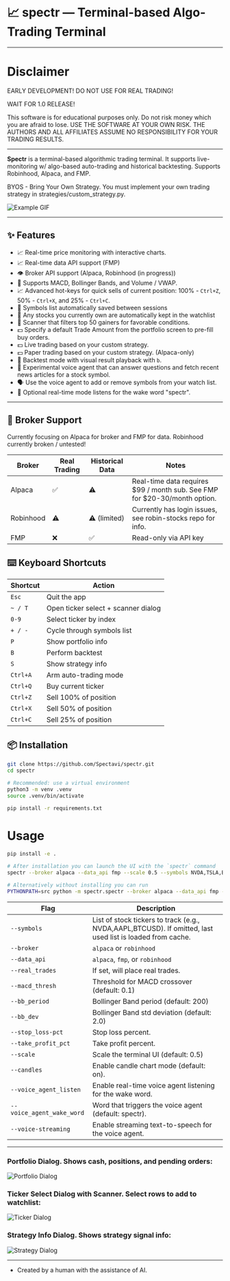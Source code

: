# 📈 spectr — Terminal-based Algo-Trading Terminal

---

# Disclaimer

EARLY DEVELOPMENT! DO NOT USE FOR REAL TRADING!

WAIT FOR 1.0 RELEASE!

This software is for educational purposes only. Do not risk money which you are afraid to lose. USE THE SOFTWARE AT YOUR OWN RISK. THE AUTHORS AND ALL AFFILIATES ASSUME NO RESPONSIBILITY FOR YOUR TRADING RESULTS.

---

**Spectr** is a terminal-based algorithmic trading terminal. It supports live-monitoring w/ algo-based auto-trading and historical backtesting. Supports Robinhood, Alpaca, and FMP.

BYOS - Bring Your Own Strategy. You must implement your own trading strategy in strategies/custom_strategy.py.


![Example GIF](src/spectr/res/example_features.gif)

---

## ✨ Features

- 📈 Real-time price monitoring with interactive charts.
- 📈 Real-time data API support (FMP)
- 👁️ Broker API support (Alpaca, Robinhood (in progress))
- 🧠 Supports MACD, Bollinger Bands, and Volume / VWAP.
- 📈 Advanced hot-keys for quick sells of current position: 100% - `Ctrl+Z`, 50% - `Ctrl+X`, and 25% - `Ctrl+C`.
- 💾 Symbols list automatically saved between sessions
- 📌 Any stocks you currently own are automatically kept in the watchlist
- 🔄 Scanner that filters top 50 gainers for favorable conditions.
- 💵 Specify a default Trade Amount from the portfolio screen to pre-fill buy orders.
- 💵 Live trading based on your custom strategy.
- 💵 Paper trading based on your custom strategy. (Alpaca-only)
- 🔁 Backtest mode with visual result playback with `b`.
- 🎤 Experimental voice agent that can answer questions and fetch recent news
  articles for a stock symbol.
- 🗣 Use the voice agent to add or remove symbols from your watch list.
- 🎤 Optional real-time mode listens for the wake word "spectr".

---

## 🤝 Broker Support

Currently focusing on Alpaca for broker and FMP for data. Robinhood currently broken / untested!

| Broker    | Real Trading | Historical Data | Notes                                                                       |
| --------- | ------------ | --------------- |-----------------------------------------------------------------------------|
| Alpaca    | ✅            | ⚠️               | Real-time data requires \$99 / month sub. See FMP for \$20-30/month option. |
| Robinhood | ⚠️            | ⚠️ (limited)     | Currently has login issues, see robin-stocks repo for info.                 |
| FMP       | ❌            | ✅               | Read-only via API key                                                       |


## ⌨️ Keyboard Shortcuts

| Shortcut | Action                         |
|----------|--------------------------------|
| `Esc`    | Quit the app                   |
| `~ / T`  | Open ticker select + scanner dialog |
| `0-9`    | Select ticker by index         |
| `+ / -`  | Cycle through symbols list     |
| `P`      | Show portfolio info            |
| `B`      | Perform backtest               |
| `S`      | Show strategy info             |
| `Ctrl+A` | Arm auto-trading mode          |
| `Ctrl+Q` | Buy current ticker             |
| `Ctrl+Z` | Sell 100% of position          |
| `Ctrl+X` | Sell 50% of position           |
| `Ctrl+C` | Sell 25% of position           |


## 📦 Installation

```bash
git clone https://github.com/Spectavi/spectr.git
cd spectr

# Recommended: use a virtual environment
python3 -m venv .venv
source .venv/bin/activate

pip install -r requirements.txt
```
# Usage
```bash
pip install -e .

# After installation you can launch the UI with the `spectr` command
spectr --broker alpaca --data_api fmp --scale 0.5 --symbols NVDA,TSLA,BTCUSD --candles

# Alternatively without installing you can run
PYTHONPATH=src python -m spectr.spectr --broker alpaca --data_api fmp --scale 0.5 --symbols NVDA,TSLA,BTCUSD --candles
```


| Flag                | Description                                             |
|---------------------|---------------------------------------------------------|
| `--symbols`         | List of stock tickers to track (e.g., NVDA,AAPL,BTCUSD). If omitted, last used list is loaded from cache. |
| `--broker`          | `alpaca` or `robinhood`                                 |
| `--data_api`        | `alpaca`, `fmp`, or `robinhood`                         |
| `--real_trades`     | If set, will place real trades.                         |
| `--macd_thresh`     | Threshold for MACD crossover (default: 0.1)             |
| `--bb_period`       | Bollinger Band period (default: 200)                    |
| `--bb_dev`          | Bollinger Band std deviation (default: 2.0)             |
| `--stop_loss-pct`   | Stop loss percent.                                      |
| `--take_profit_pct` | Take profit percent.                                    |
| `--scale`           | Scale the terminal UI (default: 0.5)                    |
| `--candles`         | Enable candle chart mode (default: on).                               |
| `--voice_agent_listen` | Enable real-time voice agent listening for the wake word. |
| `--voice_agent_wake_word` | Word that triggers the voice agent (default: spectr). |
| `--voice-streaming` | Enable streaming text-to-speech for the voice agent. |

---------------

### Portfolio Dialog. Shows cash, positions, and pending orders:
![Portfolio Dialog](src/spectr/res/portfolio.png)

### Ticker Select Dialog with Scanner. Select rows to add to watchlist:
![Ticker Dialog](src/spectr/res/ticker_select_scanner.png)

### Strategy Info Dialog. Shows strategy signal info:
![Strategy Dialog](src/spectr/res/strategy_screen.png)

---------------

* Created by a human with the assistance of AI.

